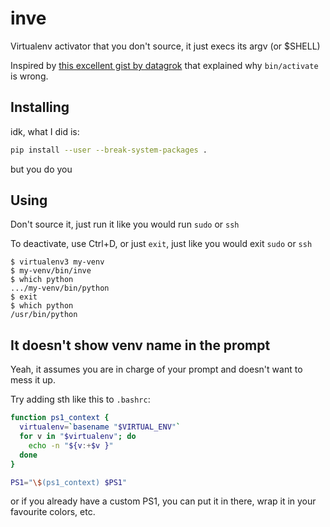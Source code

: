 # inve

Virtualenv activator that you don't source, it just execs its argv (or $SHELL)

Inspired by [this excellent gist by datagrok][datagrok-gist] that explained why `bin/activate` is wrong.

## Installing

idk, what I did is:

```sh
pip install --user --break-system-packages .
```

but you do you

## Using

Don't source it, just run it like you would run `sudo` or `ssh`

To deactivate, use Ctrl+D, or just `exit`, just like you would exit `sudo` or `ssh`


```console
$ virtualenv3 my-venv
$ my-venv/bin/inve
$ which python
.../my-venv/bin/python
$ exit
$ which python
/usr/bin/python
```

## It doesn't show venv name in the prompt

Yeah, it assumes you are in charge of your prompt and doesn't want to mess it up.

Try adding sth like this to `.bashrc`:

```bash
function ps1_context {
  virtualenv=`basename "$VIRTUAL_ENV"`
  for v in "$virtualenv"; do
    echo -n "${v:+$v }"
  done
}

PS1="\$(ps1_context) $PS1"
```

or if you already have a custom PS1, you can put it in there, wrap it in your favourite colors, etc.

[datagrok-gist]: https://gist.github.com/datagrok/2199506/8f7d99fb92a3f68eba8172182eb835e24777e853
